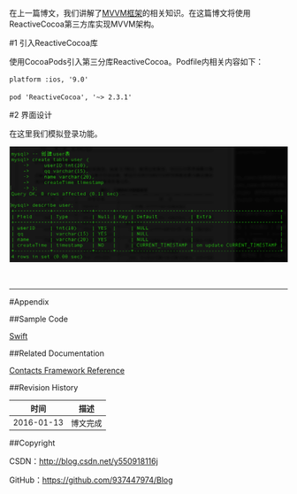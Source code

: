 在上一篇博文，我们讲解了[MVVM框架](https://github.com/937447974/Blog/blob/master/架构设计/MVVM框架.md)的相关知识。在这篇博文将使用ReactiveCocoa第三方库实现MVVM架构。


#1 引入ReactiveCocoa库

使用CocoaPods引入第三分库ReactiveCocoa。Podfile内相关内容如下：

```pod
platform :ios, '9.0'

pod 'ReactiveCocoa', '~> 2.3.1'
```

#2 界面设计

在这里我们模拟登录功能。




![](https://raw.githubusercontent.com/937447974/Blog/master/Resources/2015111101.png)

&#160;

----------

#Appendix

##Sample Code

[Swift](https://github.com/937447974/Swift)

##Related Documentation

[Contacts Framework Reference](https://developer.apple.com/library/ios/documentation/Contacts/Reference/Contacts_Framework/index.html)

##Revision History

| 时间 | 描述 |
| ---- | ---- |
| 2016-01-13 | 博文完成 |

##Copyright

CSDN：http://blog.csdn.net/y550918116j

GitHub：https://github.com/937447974/Blog